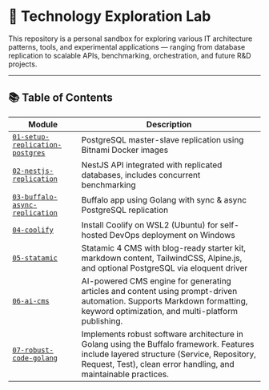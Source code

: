 # 🧪 Technology Exploration Lab

This repository is a personal sandbox for exploring various IT architecture patterns, tools, and experimental applications — ranging from database replication to scalable APIs, benchmarking, orchestration, and future R&D projects.

---

## 📚 Table of Contents

| Module | Description |
|--------|-------------|
| [`01-setup-replication-postgres`](./01-setup-replication-postgres) | PostgreSQL master-slave replication using Bitnami Docker images |
| [`02-nestjs-replication`](./02-nestjs-replication) | NestJS API integrated with replicated databases, includes concurrent benchmarking |
| [`03-buffalo-async-replication`](./03-buffalo-async-replication) | Buffalo app using Golang with sync & async PostgreSQL replication |
| [`04-coolify`](./04-coolify) | Install Coolify on WSL2 (Ubuntu) for self-hosted DevOps deployment on Windows |
| [`05-statamic`](./05-statamic/my-cms) | Statamic 4 CMS with blog-ready starter kit, markdown content, TailwindCSS, Alpine.js, and optional PostgreSQL via eloquent driver |
| [`06-ai-cms`](.06-ai-cms) | AI-powered CMS engine for generating articles and content using prompt-driven automation. Supports Markdown formatting, keyword optimization, and multi-platform publishing. |
| [`07-robust-code-golang`](.07-robust-code-golang/robust_code) | Implements robust software architecture in Golang using the Buffalo framework. Features include layered structure (Service, Repository, Request, Test), clean error handling, and maintainable practices. |